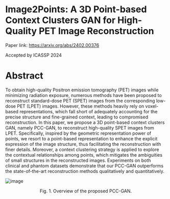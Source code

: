 # Image2Points: A 3D Point-based Context Clusters GAN for High-Quality PET Image Reconstruction
Paper link: https://arxiv.org/abs/2402.00376

Accepted by ICASSP 2024
# Abstract 
To obtain high-quality Positron emission tomography (PET) images while minimizing radiation exposure, numerous methods have been proposed to reconstruct standard-dose PET (SPET) images from the corresponding low-dose PET (LPET) images. However, these methods heavily rely on voxel-based representations, which fall short of adequately accounting for the precise structure and fine-grained context, leading to compromised reconstruction. In this paper, we propose a 3D point-based context clusters GAN, namely PCC-GAN, to reconstruct high-quality SPET images from LPET. Specifically, inspired by the geometric representation power of points, we resort to a point-based representation to enhance the explicit expression of the image structure, thus facilitating the reconstruction with finer details. Moreover, a context clustering strategy is applied to explore the contextual relationships among points, which mitigates the ambiguities of small structures in the reconstructed images. Experiments on both clinical and phantom datasets demonstrate that our PCC-GAN outperforms the state-of-the-art reconstruction methods qualitatively and quantitatively. 

![image](https://github.com/gluucose/PCCGAN/assets/55613873/0726d007-e6b9-4234-8b6f-1ec45dd076eb)
<p align="center">Fig. 1. Overview of the proposed PCC-GAN.</p>

